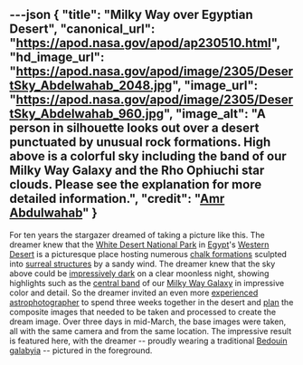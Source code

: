 ---json
{
  "title": "Milky Way over Egyptian Desert",
  "canonical_url": "https://apod.nasa.gov/apod/ap230510.html",
  "hd_image_url": "https://apod.nasa.gov/apod/image/2305/DesertSky_Abdelwahab_2048.jpg",
  "image_url": "https://apod.nasa.gov/apod/image/2305/DesertSky_Abdelwahab_960.jpg",
  "image_alt": "A person in silhouette looks out over a desert punctuated by unusual rock formations. High above is a colorful sky including the band of our Milky Way Galaxy and the Rho Ophiuchi star clouds. Please see the explanation for more detailed information.",
  "credit": "[Amr Abdulwahab](https://www.instagram.com/amr_abdulwahab/)"
}
---

For ten years the stargazer dreamed of taking a picture like this. The dreamer knew that the [White Desert National Park](https://en.wikipedia.org/wiki/White_Desert_National_Park) in [Egypt](https://en.wikipedia.org/wiki/Egypt)'s [Western Desert](https://en.wikipedia.org/wiki/Western_Desert_(Egypt)) is a picturesque place hosting numerous [chalk formations](https://www.inside-egypt.com/the-white-desert.html) sculpted into [surreal structures](https://youtu.be/vgBpr-7AUjg) by a sandy wind. The dreamer knew that the sky above could be [impressively dark](https://apod.nasa.gov/apod/ap200408.html) on a clear moonless night, showing highlights such as the [central band](https://apod.nasa.gov/apod/ap191022.html) of our [Milky Way Galaxy](https://solarsystem.nasa.gov/resources/285/the-milky-way-galaxy/) in impressive color and detail. So the dreamer invited an even more [experienced astrophotographer](https://www.instagram.com/vikaschanderastrophotography/) to spend three weeks together in the desert and [plan](https://i.pinimg.com/originals/30/62/75/3062756a297f1e3c22e35f3fe89b3ecc.jpg) the composite images that needed to be taken and processed to create the dream image. Over three days in mid-March, the base images were taken, all with the same camera and from the same location. The impressive result is featured here, with the dreamer -- proudly wearing a traditional [Bedouin](https://en.wikipedia.org/wiki/Bedouin) [galabyia](https://en.wikipedia.org/wiki/Jellabiya) -- pictured in the foreground.
